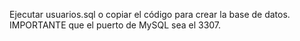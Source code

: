 Ejecutar usuarios.sql o copiar el código para crear la base de datos. IMPORTANTE que el puerto de MySQL sea el 3307.
